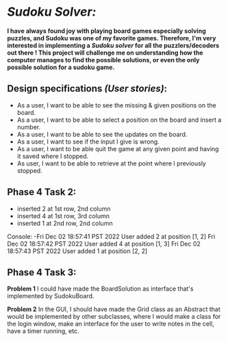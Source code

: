 # *Sudoku Solver:*
**I have always found joy with playing board games especially solving puzzles, and Sudoku was one of my favorite games. Therefore, I'm very interested in implementing a *Sudoku solver* for all the puzzlers/decoders out there ! 
This project will challenge me on understanding how the computer manages to find the possible solutions, or even the only possible solution for a sudoku game.**

## Design specifications *(User stories)*:
- As a user, I want to be able to see the missing & given positions on the board.
- As a user, I want to be able to select a position on the board and insert a number.
- As a user, I want to be able to see the updates on the board.
- As a user, I want to see if the input I give is wrong.
- As a user, I want to be able quit the game at any given point and having it saved where I stopped.
- As user, I want to be able to retrieve at the point where I previously stopped.

## Phase 4 Task 2:
- inserted 2 at 1st row, 2nd column
- inserted 4 at 1st row, 3rd column
- inserted 1 at 2nd row, 2nd column

Console: 
-Fri Dec 02 18:57:41 PST 2022
User added 2 at position [1, 2]
Fri Dec 02 18:57:42 PST 2022
User added 4 at position [1, 3]
Fri Dec 02 18:57:43 PST 2022
User added 1 at position [2, 2]


## Phase 4 Task 3:

**Problem 1** I could have made the BoardSolution as interface that's implemented by SudokuBoard.

**Problem 2** In the GUI, I should have made the Grid class as an Abstract that would be implemented by other subclasses,
where I would make a class for the login window, make an interface for the user to write notes in the cell, have a timer running, etc.



